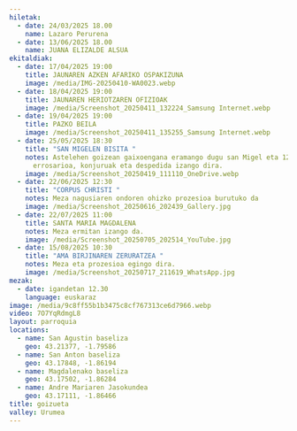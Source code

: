 ```yaml
---
hiletak:
  - date: 24/03/2025 18.00
    name: Lazaro Perurena
  - date: 13/06/2025 18.00
    name: JUANA ELIZALDE ALSUA
ekitaldiak:
  - date: 17/04/2025 19:00
    title: JAUNAREN AZKEN AFARIKO OSPAKIZUNA
    image: /media/IMG-20250410-WA0023.webp
  - date: 18/04/2025 19:00
    title: JAUNAREN HERIOTZAREN OFIZIOAK
    image: /media/Screenshot_20250411_132224_Samsung Internet.webp
  - date: 19/04/2025 19:00
    title: PAZKO BEILA
    image: /media/Screenshot_20250411_135255_Samsung Internet.webp
  - date: 25/05/2025 18:30
    title: "SAN MIGELEN BISITA "
    notes: Astelehen goizean gaixoengana eramango dugu san Migel eta 12:30tan
      errosarioa, konjuruak eta despedida izango dira.
    image: /media/Screenshot_20250419_111110_OneDrive.webp
  - date: 22/06/2025 12:30
    title: "CORPUS CHRISTI "
    notes: Meza nagusiaren ondoren ohizko prozesioa burutuko da
    image: /media/Screenshot_20250616_202439_Gallery.jpg
  - date: 22/07/2025 11:00
    title: SANTA MARIA MAGDALENA
    notes: Meza ermitan izango da.
    image: /media/Screenshot_20250705_202514_YouTube.jpg
  - date: 15/08/2025 10:30
    title: "AMA BIRJINAREN ZERURATZEA "
    notes: Meza eta prozesioa egingo dira.
    image: /media/Screenshot_20250717_211619_WhatsApp.jpg
mezak:
  - date: igandetan 12.30
    language: euskaraz
image: /media/9c8ff55b1b3475c8cf767313ce6d7966.webp
video: 7O7YqRdmgL8
layout: parroquia
locations:
  - name: San Agustin baseliza
    geo: 43.21377, -1.79586
  - name: San Anton baseliza
    geo: 43.17848, -1.86194
  - name: Magdalenako baseliza
    geo: 43.17502, -1.86284
  - name: Andre Mariaren Jasokundea
    geo: 43.17111, -1.86466
title: goizueta
valley: Urumea
---
```

